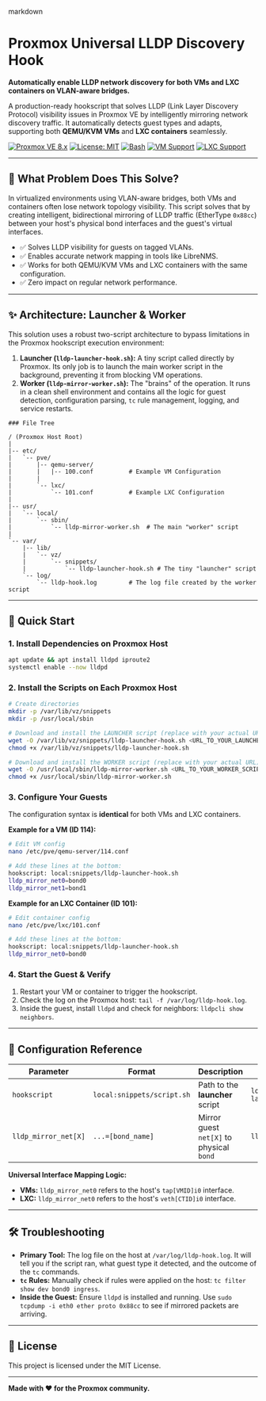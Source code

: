 markdown
# Proxmox Universal LLDP Discovery Hook

**Automatically enable LLDP network discovery for both VMs and LXC containers on VLAN-aware bridges.**

A production-ready hookscript that solves LLDP (Link Layer Discovery Protocol) visibility issues in Proxmox VE by intelligently mirroring network discovery traffic. It automatically detects guest types and adapts, supporting both **QEMU/KVM VMs** and **LXC containers** seamlessly.

[![Proxmox VE 8.x](https://img.shields.io/badge/Proxmox%20VE-8.x-blue.svg)](https://www.proxmox.com/)
[![License: MIT](https://img.shields.io/badge/License-MIT-green.svg)](https://opensource.org/licenses/MIT)
[![Bash](https://img.shields.io/badge/Shell-Bash-4EAA25.svg)](https://www.gnu.org/software/bash/)
[![VM Support](https://img.shields.io/badge/QEMU%2FKVM-✓-green.svg)](https://www.qemu.org/)
[![LXC Support](https://img.shields.io/badge/LXC-✓-green.svg)](https://linuxcontainers.org/)

---

## 🎯 What Problem Does This Solve?

In virtualized environments using VLAN-aware bridges, both VMs and containers often lose network topology visibility. This script solves that by creating intelligent, bidirectional mirroring of LLDP traffic (EtherType `0x88cc`) between your host's physical bond interfaces and the guest's virtual interfaces.

- ✅ Solves LLDP visibility for guests on tagged VLANs.
- ✅ Enables accurate network mapping in tools like LibreNMS.
- ✅ Works for both QEMU/KVM VMs and LXC containers with the same configuration.
- ✅ Zero impact on regular network performance.

---

## ✨ Architecture: Launcher & Worker

This solution uses a robust two-script architecture to bypass limitations in the Proxmox hookscript execution environment:

1.  **Launcher (`lldp-launcher-hook.sh`):** A tiny script called directly by Proxmox. Its only job is to launch the main worker script in the background, preventing it from blocking VM operations.
2.  **Worker (`lldp-mirror-worker.sh`):** The "brains" of the operation. It runs in a clean shell environment and contains all the logic for guest detection, configuration parsing, `tc` rule management, logging, and service restarts.
```
### File Tree

/ (Proxmox Host Root)
|
|-- etc/
|   `-- pve/
|       |-- qemu-server/
|       |   |-- 100.conf          # Example VM Configuration
|       |
|       `-- lxc/
|           `-- 101.conf          # Example LXC Configuration
|
|-- usr/
|   `-- local/
|       `-- sbin/
|           `-- lldp-mirror-worker.sh  # The main "worker" script
|
`-- var/
    |-- lib/
    |   `-- vz/
    |       `-- snippets/
    |           `-- lldp-launcher-hook.sh # The tiny "launcher" script
    `-- log/
        `-- lldp-hook.log         # The log file created by the worker script
```

---

## 🚀 Quick Start

### 1. Install Dependencies on Proxmox Host
```bash
apt update && apt install lldpd iproute2
systemctl enable --now lldpd
```

### 2. Install the Scripts on Each Proxmox Host
```bash
# Create directories
mkdir -p /var/lib/vz/snippets
mkdir -p /usr/local/sbin

# Download and install the LAUNCHER script (replace with your actual URL)
wget -O /var/lib/vz/snippets/lldp-launcher-hook.sh <URL_TO_YOUR_LAUNCHER_SCRIPT>
chmod +x /var/lib/vz/snippets/lldp-launcher-hook.sh

# Download and install the WORKER script (replace with your actual URL)
wget -O /usr/local/sbin/lldp-mirror-worker.sh <URL_TO_YOUR_WORKER_SCRIPT>
chmod +x /usr/local/sbin/lldp-mirror-worker.sh
```

### 3. Configure Your Guests
The configuration syntax is **identical** for both VMs and LXC containers.

**Example for a VM (ID 114):**
```bash
# Edit VM config
nano /etc/pve/qemu-server/114.conf

# Add these lines at the bottom:
hookscript: local:snippets/lldp-launcher-hook.sh
lldp_mirror_net0=bond0
lldp_mirror_net1=bond1
```

**Example for an LXC Container (ID 101):**
```bash
# Edit container config
nano /etc/pve/lxc/101.conf

# Add these lines at the bottom:
hookscript: local:snippets/lldp-launcher-hook.sh
lldp_mirror_net0=bond0
```

### 4. Start the Guest & Verify
1.  Restart your VM or container to trigger the hookscript.
2.  Check the log on the Proxmox host: `tail -f /var/log/lldp-hook.log`.
3.  Inside the guest, install `lldpd` and check for neighbors: `lldpcli show neighbors`.

---

## 🔧 Configuration Reference

| Parameter | Format | Description | Example |
|-----------|---------|-------------|---------|
| `hookscript` | `local:snippets/script.sh` | Path to the **launcher** script | `local:snippets/lldp-launcher-hook.sh` |
| `lldp_mirror_net[X]` | `...=[bond_name]` | Mirror guest `net[X]` to physical `bond` | `lldp_mirror_net0=bond0` |

**Universal Interface Mapping Logic:**
- **VMs:** `lldp_mirror_net0` refers to the host's `tap[VMID]i0` interface.
- **LXC:** `lldp_mirror_net0` refers to the host's `veth[CTID]i0` interface.

---

## 🛠️ Troubleshooting

- **Primary Tool:** The log file on the host at `/var/log/lldp-hook.log`. It will tell you if the script ran, what guest type it detected, and the outcome of the `tc` commands.
- **`tc` Rules:** Manually check if rules were applied on the host: `tc filter show dev bond0 ingress`.
- **Inside the Guest:** Ensure `lldpd` is installed and running. Use `sudo tcpdump -i eth0 ether proto 0x88cc` to see if mirrored packets are arriving.

---

## 📄 License

This project is licensed under the MIT License.

---

**Made with ❤️ for the Proxmox community.**
